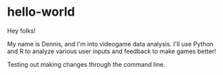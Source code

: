 # hello-world

Hey folks!

My name is Dennis, and I'm into videogame data analysis. I'll use Python and R to analyze various user inputs and feedback to make games better!

Testing out making changes through the command line.
